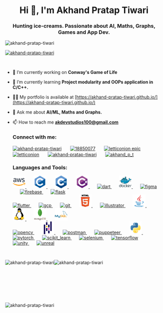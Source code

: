 <h1 align="center">Hi 👋, I'm Akhand Pratap Tiwari</h1>
<h3 align="center">Hunting ice-creams. Passionate about AI, Maths, Graphs, Games and App Dev.</h3>

<p align="left"> <img
        src="https://komarev.com/ghpvc/?username=akhand-pratap-tiwari&label=Profile%20views&color=0e75b6&style=algolia"
        alt="akhand-pratap-tiwari" /> </p>

<p align="left"> <a href="https://github.com/ryo-ma/github-profile-trophy"><img
            src="https://github-profile-trophy.vercel.app/?username=akhand-pratap-tiwari&row=2&col=4&theme=algolia"
            alt="akhand-pratap-tiwari" /></a> </p>

<p align="left"> <a href="https://twitter.com/" target="blank"><img
            src="https://img.shields.io/twitter/follow/?logo=twitter&style=for-the-badge" alt="" /></a> </p>

- 🔭 I’m currently working on **Conway's Game of Life**

- 🌱 I’m currently learning **Project modularity and OOPs application in C/C++.**

- 👨‍💻 My portfolio is available at [https://akhand-pratap-tiwari.github.io/](https://akhand-pratap-tiwari.github.io/)

- 💬 Ask me about **AI/ML, Maths and Graphs.**

- 📫 How to reach me **<akdevstudios100@gmail.com>**

    <h3 align="left">Connect with me:</h3>
    <p align="left">
        <a href="https://linkedin.com/in/akhand-pratap-tiwari" target="blank"><img align="center"
                src="https://raw.githubusercontent.com/rahuldkjain/github-profile-readme-generator/master/src/images/icons/Social/linked-in-alt.svg"
                alt="akhand-pratap-tiwari" height="30" width="40" /></a>
          &nbsp;&nbsp;&nbsp;&nbsp;&nbsp;
        <a href="https://stackoverflow.com/users/18850077" target="blank"><img align="center"
                src="https://raw.githubusercontent.com/rahuldkjain/github-profile-readme-generator/master/src/images/icons/Social/stack-overflow.svg"
                alt="18850077" height="30" width="40" /></a>
            &nbsp;&nbsp;&nbsp;&nbsp;&nbsp;
        <a href="https://www.youtube.com/@letticonionepic" target="blank"><img align="center"
                src="https://raw.githubusercontent.com/rahuldkjain/github-profile-readme-generator/master/src/images/icons/Social/youtube.svg"
                alt="letticonion epic" height="30" width="40" /></a>
            &nbsp;&nbsp;&nbsp;&nbsp;&nbsp;
        <a href="https://codeforces.com/profile/letticonion" target="blank"><img align="center"
                src="https://raw.githubusercontent.com/rahuldkjain/github-profile-readme-generator/master/src/images/icons/Social/codeforces.svg"
                alt="letticonion" height="30" width="40" /></a>
            &nbsp;&nbsp;&nbsp;&nbsp;&nbsp;
        <a href="https://www.leetcode.com/akhand-pratap-tiwari" target="blank"><img align="center"
                src="https://raw.githubusercontent.com/rahuldkjain/github-profile-readme-generator/master/src/images/icons/Social/leet-code.svg"
                alt="akhand-pratap-tiwari" height="30" width="40" /></a>
            &nbsp;&nbsp;&nbsp;&nbsp;&nbsp;
        <a href="https://auth.geeksforgeeks.org/user/akhand_p_t" target="blank"><img align="center"
                src="https://raw.githubusercontent.com/rahuldkjain/github-profile-readme-generator/master/src/images/icons/Social/geeks-for-geeks.svg"
                alt="akhand_p_t" height="30" width="40" /></a>
    </p>

    <h3 align="left">Languages and Tools:</h3>
    <p align="left"> 
            <a href="https://aws.amazon.com" target="_blank" rel="noreferrer">
                    <img src="https://raw.githubusercontent.com/devicons/devicon/master/icons/amazonwebservices/amazonwebservices-original-wordmark.svg" alt="aws" width="40" height="40" /> </a> 
            &nbsp;&nbsp;&nbsp;&nbsp;&nbsp;
            <a href="https://www.cprogramming.com/" target="_blank" rel="noreferrer"> 
                    <img src="https://raw.githubusercontent.com/devicons/devicon/master/icons/c/c-original.svg" alt="c" width="40" height="40" /> </a> 
            &nbsp;&nbsp;&nbsp;&nbsp;&nbsp;
            <a href="https://www.w3schools.com/cpp/" target="_blank" rel="noreferrer"> 
                    <img src="https://raw.githubusercontent.com/devicons/devicon/master/icons/cplusplus/cplusplus-original.svg" alt="cplusplus" width="40" height="40" /> </a> 
            &nbsp;&nbsp;&nbsp;&nbsp;&nbsp;
            <a href="https://www.w3schools.com/cs/" target="_blank" rel="noreferrer"> 
                    <img src="https://raw.githubusercontent.com/devicons/devicon/master/icons/csharp/csharp-original.svg" alt="csharp" width="40" height="40" /> </a> 
            &nbsp;&nbsp;&nbsp;&nbsp;&nbsp;
            <a href="https://dart.dev" target="_blank" rel="noreferrer">
                    <img src="https://www.vectorlogo.zone/logos/dartlang/dartlang-icon.svg" alt="dart" width="40" height="40" /> </a> 
            &nbsp;&nbsp;&nbsp;&nbsp;&nbsp;
            <a href="https://www.docker.com/" target="_blank" rel="noreferrer"> 
                    <img src="https://raw.githubusercontent.com/devicons/devicon/master/icons/docker/docker-original-wordmark.svg" alt="docker" width="40" height="40" /> </a> 
            &nbsp;&nbsp;&nbsp;&nbsp;&nbsp;
            <a href="https://www.figma.com/" target="_blank" rel="noreferrer"> 
                    <img src="https://www.vectorlogo.zone/logos/figma/figma-icon.svg" alt="figma" width="40" height="40" /> </a>
            &nbsp;&nbsp;&nbsp;&nbsp;&nbsp;
            <a href="https://firebase.google.com/" target="_blank" rel="noreferrer"> 
                    <img src="https://www.vectorlogo.zone/logos/firebase/firebase-icon.svg" alt="firebase" width="40" height="40" /> </a> 
            &nbsp;&nbsp;&nbsp;&nbsp;&nbsp;
            <a href="https://flask.palletsprojects.com/" target="_blank" rel="noreferrer"> 
                    <img src="https://www.vectorlogo.zone/logos/pocoo_flask/pocoo_flask-icon.svg" alt="flask" width="40" height="40" /> </a> 
            <br>
            <a href="https://flutter.dev" target="_blank" rel="noreferrer"> 
                    <img src="https://www.vectorlogo.zone/logos/flutterio/flutterio-icon.svg" alt="flutter" width="40" height="40" /> </a> 
            &nbsp;&nbsp;&nbsp;&nbsp;&nbsp;
            <a href="https://cloud.google.com" target="_blank" rel="noreferrer"> 
                    <img src="https://www.vectorlogo.zone/logos/google_cloud/google_cloud-icon.svg" alt="gcp" width="40" height="40" /> </a> 
            &nbsp;&nbsp;&nbsp;&nbsp;&nbsp;
            <a href="https://git-scm.com/" target="_blank" rel="noreferrer"> 
                    <img src="https://www.vectorlogo.zone/logos/git-scm/git-scm-icon.svg" alt="git" width="40" height="40" /> </a> 
            &nbsp;&nbsp;&nbsp;&nbsp;&nbsp;
            <a href="https://www.w3.org/html/" target="_blank" rel="noreferrer"> 
                    <img src="https://raw.githubusercontent.com/devicons/devicon/master/icons/html5/html5-original-wordmark.svg" alt="html5" width="40" height="40" /> </a> 
            &nbsp;&nbsp;&nbsp;&nbsp;&nbsp;
            <a href="https://www.adobe.com/in/products/illustrator.html" target="_blank" rel="noreferrer"> 
                    <img src="https://www.vectorlogo.zone/logos/adobe_illustrator/adobe_illustrator-icon.svg" alt="illustrator" width="40" height="40" /> </a> 
            &nbsp;&nbsp;&nbsp;&nbsp;&nbsp;
            <a href="https://www.java.com" target="_blank" rel="noreferrer"> 
                    <img src="https://raw.githubusercontent.com/devicons/devicon/master/icons/java/java-original.svg" alt="java" width="40" height="40" /> </a> 
            &nbsp;&nbsp;&nbsp;&nbsp;&nbsp;
            <a href="https://www.linux.org/" target="_blank" rel="noreferrer"> 
                    <img src="https://raw.githubusercontent.com/devicons/devicon/master/icons/linux/linux-original.svg" alt="linux" width="40" height="40" /> </a> 
            &nbsp;&nbsp;&nbsp;&nbsp;&nbsp;
            <a href="https://www.mongodb.com/" target="_blank" rel="noreferrer"> 
                    <img src="https://raw.githubusercontent.com/devicons/devicon/master/icons/mongodb/mongodb-original-wordmark.svg" alt="mongodb" width="40" height="40" /> </a> 
            &nbsp;&nbsp;&nbsp;&nbsp;&nbsp;
            <a href="https://www.mysql.com/" target="_blank" rel="noreferrer"> 
                    <img src="https://raw.githubusercontent.com/devicons/devicon/master/icons/mysql/mysql-original-wordmark.svg" alt="mysql" width="40" height="40" /> </a> 
            <br>
            <a href="https://opencv.org/" target="_blank" rel="noreferrer"> 
                    <img src="https://www.vectorlogo.zone/logos/opencv/opencv-icon.svg" alt="opencv" width="40" height="40" /> </a> 
            &nbsp;&nbsp;&nbsp;&nbsp;&nbsp;
            <a href="https://pandas.pydata.org/" target="_blank" rel="noreferrer">
                    <img src="https://raw.githubusercontent.com/devicons/devicon/2ae2a900d2f041da66e950e4d48052658d850630/icons/pandas/pandas-original.svg" alt="pandas" width="40" height="40" /> </a> 
            &nbsp;&nbsp;&nbsp;&nbsp;&nbsp;
            <a href="https://postman.com" target="_blank" rel="noreferrer"> 
                    <img src="https://www.vectorlogo.zone/logos/getpostman/getpostman-icon.svg" alt="postman" width="40" height="40" /> </a> 
            &nbsp;&nbsp;&nbsp;&nbsp;&nbsp;
            <a href="https://github.com/puppeteer/puppeteer" target="_blank" rel="noreferrer"> 
                    <img src="https://www.vectorlogo.zone/logos/pptrdev/pptrdev-official.svg" alt="puppeteer" width="40" height="40" /> </a> 
            &nbsp;&nbsp;&nbsp;&nbsp;&nbsp;
            <a href="https://www.python.org" target="_blank" rel="noreferrer"> 
                    <img src="https://raw.githubusercontent.com/devicons/devicon/master/icons/python/python-original.svg" alt="python" width="40" height="40" /> </a> 
            &nbsp;&nbsp;&nbsp;&nbsp;&nbsp;
            <a href="https://pytorch.org/" target="_blank" rel="noreferrer"> 
                    <img src="https://www.vectorlogo.zone/logos/pytorch/pytorch-icon.svg" alt="pytorch" width="40" height="40" /> </a> 
            &nbsp;&nbsp;&nbsp;&nbsp;&nbsp;
            <a href="https://scikit-learn.org/" target="_blank" rel="noreferrer">
                    <img src="https://upload.wikimedia.org/wikipedia/commons/0/05/Scikit_learn_logo_small.svg" alt="scikit_learn" width="40" height="40" /> </a> 
            &nbsp;&nbsp;&nbsp;&nbsp;&nbsp;
            <a href="https://www.selenium.dev" target="_blank" rel="noreferrer"> 
                    <img src="https://raw.githubusercontent.com/detain/svg-logos/780f25886640cef088af994181646db2f6b1a3f8/svg/selenium-logo.svg" alt="selenium" width="40" height="40" /> </a> 
            &nbsp;&nbsp;&nbsp;&nbsp;&nbsp;
            <a href="https://www.tensorflow.org" target="_blank" rel="noreferrer"> 
                    <img src="https://www.vectorlogo.zone/logos/tensorflow/tensorflow-icon.svg" alt="tensorflow" width="40" height="40" /> </a> 
            <br>
            <a href="https://unity.com/" target="_blank" rel="noreferrer"> 
                    <img src="https://www.vectorlogo.zone/logos/unity3d/unity3d-icon.svg" alt="unity" width="40" height="40" /> </a> 
            &nbsp;&nbsp;&nbsp;&nbsp;&nbsp;
            <a href="https://unrealengine.com/" target="_blank" rel="noreferrer">
                    <img src="https://raw.githubusercontent.com/kenangundogan/fontisto/036b7eca71aab1bef8e6a0518f7329f13ed62f6b/icons/svg/brand/unreal-engine.svg" alt="unreal" width="40" height="40" /> </a> 
    </p>

<br>
<p>
        <img align="left"
            src="https://github-readme-stats.vercel.app/api?username=akhand-pratap-tiwari&show_icons=true&locale=en&theme=algolia&hide_border=false"
            alt="akhand-pratap-tiwari" /> <img align="left" src="https://github-readme-streak-stats.herokuapp.com/?user=akhand-pratap-tiwari&theme=algolia&hide_border=false"
            alt="akhand-pratap-tiwari" />
</p>
<p>
        <br>
        <br>
        <br>
        <br>
        <br>
        <br>
        <br>
        <br>
        <img align="left"
            src="https://github-readme-stats.vercel.app/api/top-langs?username=akhand-pratap-tiwari&show_icons=true&locale=en&layout=compact&theme=algolia"
            alt="akhand-pratap-tiwari" />
</p>
